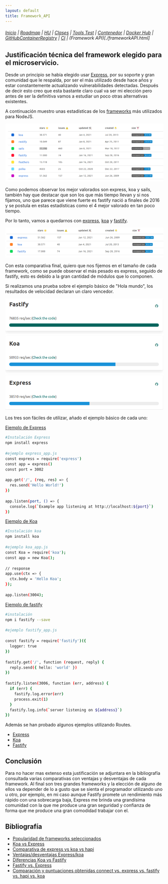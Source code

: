 ```yaml
---
layout: default
title: Framework_API
---
```


###### [Inicio](./) | [Roadmap](./Roadmap.html) | [HU](./hu.html) | [Clases](./clases_desarrolladas) | [Tools Test](./aserciones_sis_pruebas.html) | [Contenedor](./contenedor.html) | [Docker Hub](./docker_hub.html) | [GitHubContainerRegistry](./githubcontainerregistry.html) | [CI](./ci.html) | (Framework API)[./frameworkAPI.html]


## Justificación técnica del framework elegido para el microservicio.

Desde un principio se había elegido usar [Express](https://expressjs.com/es/), por su soporte y gran comunidad que le respalda, por ser el más utilizado desde hace años y estar constantemente actualizando vulnerabilidades detectadas. Después de decir esto creo que esta bastante claro cual va ser mi elección pero antes de ser la definitiva vamos a estudiar un poco otras alternativas existentes.

A continuación muestro unas estadísticas de los [frameworks](https://www.npmtrends.com/koa-vs-restify-vs-sails-vs-fastify-vs-feathers-vs-polka-vs-express) más utilizados para NodeJS.

![Estadísticas frameworks nodejs](./img/frameworksNodeJS.png)

Como podemos observar los mejor valorados son express, koa y sails, también hay que destacar que son los que más tiempo llevan y si nos fijamos, uno que parece que viene fuerte es fastify nació a finales de 2016 y se postula en estas estadísticas como el 4 mejor valorado en tan poco tiempo.

Por lo tanto, vamos a quedarnos con [express](https://expressjs.com/es/), [koa](https://github.com/koajs/koa) y [fastify](https://www.fastify.io/).

![Estadísticas frameworks nodejs seleccionados](./img/comparativa.png)

Con esta comparativa final, quiero que nos fijemos en el tamaño de cada framework, como se puede observar el más pesado es express, seguido de fastify, esto es debido a la gran cantidad de módulos que lo componen. 

Si realizamos una prueba sobre el ejemplo básico de "Hola mundo", los resultados de velocidad declaran un claro vencedor.

![Estadísticas velocidad ejecución frameworks nodejs](./img/comparativa_velocidad.png)

Los tres son fáciles de utilizar, añado el ejemplo básico de cada uno:

[Ejemplo de Express](https://expressjs.com/es/starter/hello-world.html)

```bash
#Instalación Express
npm install express

#ejemplo express_app.js
const express = require('express')
const app = express()
const port = 3002

app.get('/', (req, res) => {
  res.send('Hello World!')
})

app.listen(port, () => {
  console.log(`Example app listening at http://localhost:${port}`)
})

```

[Ejemplo de Koa](https://github.com/koajs/koa)

```bash
#Instalación koa
npm install koa

#ejemplo koa_app.js
const Koa = require('koa');
const app = new Koa();

// response
app.use(ctx => {
  ctx.body = 'Hello Koa';
});

app.listen(3004);

```

[Ejemplo de fastify](https://www.fastify.io/docs/latest/Getting-Started/)

```bash
#instalación
npm i fastify --save

#ejemplo fastify_app.js

const fastify = require('fastify')({
  logger: true
})

fastify.get('/', function (request, reply) {
  reply.send({ hello: 'world' })
})

fastify.listen(3006, function (err, address) {
  if (err) {
    fastify.log.error(err)
    process.exit(1)
  }
  fastify.log.info(`server listening on ${address}`)
})


```

Además se han probado algunos ejemplos utilizando Routes.

- [Express](https://github.com/cr13/EjerciciosCC-20-21/blob/main/tema3/ejer7-t3/express_app_routes.js)
- [Koa](https://github.com/cr13/EjerciciosCC-20-21/blob/main/tema3/ejer7-t3/koa_app_routes.js)
- [Fastify](https://github.com/cr13/EjerciciosCC-20-21/blob/main/tema3/ejer7-t3/fastify_app_routes.js)

## Conclusión

Para no hacer mas extenso esta justificación se adjuntara en la bibliografía consultada varias comparativas con ventajas y desventajas de cada framework. Al final son tres grandes frameworks y la elección de alguno de ellos va depender de lo a gusto que se sienta el programador utilizando uno u otro, por ejemplo, en mi caso aunque Fastify promete un rendimiento más rápido con una sobrecarga baja, Express me brinda una grandísima comunidad con la que me produce una gran seguridad y confianza de forma que me produce una gran comodidad trabajar con el.


## Bibliografía

- [Popularidad de frameworks seleccionados](https://www.npmtrends.com/fastify-vs-koa-vs-express)
- [Koa vs Express](https://github.com/koajs/koa/blob/master/docs/koa-vs-express.md)
- [Comparativa de express vs koa vs hapi](https://www.airpair.com/node.js/posts/nodejs-framework-comparison-express-koa-hapi#4-2-rest-api)
- [Ventajas/desventajas Express/koa](https://medium.com/@theomalaper.cognez/express-vs-koa-and-hapi-a2c65f949b78)
- [Diferencias Koa vs Fastify](https://stackshare.io/stackups/fastify-vs-koa)
- [Fastify vs. Express](https://www.educative.io/edpresso/fastify-vs-express)
- [Comparación y puntuaciones obtenidas connect vs. express vs. fastify vs. hapi vs. koa](https://npmcompare.com/compare/connect,express,fastify,hapi,koa)




